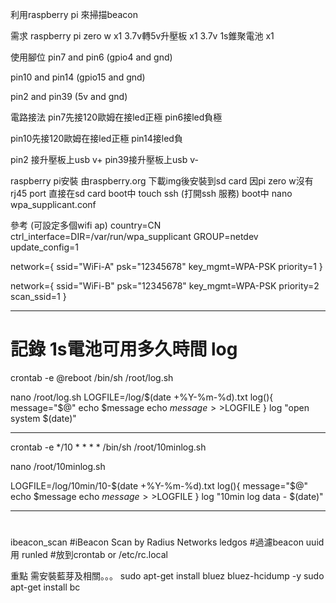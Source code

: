 利用raspberry pi 來掃描beacon

需求
raspberry pi zero w x1
3.7v轉5v升壓板 x1
3.7v 1s錐聚電池 x1


使用腳位
pin7 and pin6 (gpio4 and gnd)

pin10 and pin14 (gpio15 and gnd)

pin2 and pin39 (5v and gnd)

電路接法
pin7先接120歐姆在接led正極
pin6接led負極

pin10先接120歐姆在接led正極
pin14接led負

pin2 接升壓板上usb v+
pin39接升壓板上usb v-

raspberry pi安裝
由raspberry.org 下載img後安裝到sd card
因pi zero w沒有rj45 port
直接在sd card
boot中 touch ssh (打開ssh 服務)
boot中 nano wpa_supplicant.conf

參考 (可設定多個wifi ap)
country=CN
ctrl_interface=DIR=/var/run/wpa_supplicant GROUP=netdev
update_config=1
 
network={
ssid="WiFi-A"
psk="12345678"
key_mgmt=WPA-PSK
priority=1
}
 
network={
ssid="WiFi-B"
psk="12345678"
key_mgmt=WPA-PSK
priority=2
scan_ssid=1
}


---

# 記錄 1s電池可用多久時間 log
crontab -e
@reboot /bin/sh /root/log.sh

nano /root/log.sh
LOGFILE=/log/$(date +%Y-%m-%d).txt
log(){
    message="$@"
    echo $message
    echo $message >>$LOGFILE
}
log "open system $(date)"

---
crontab -e
*/10 * * * * /bin/sh /root/10minlog.sh

nano /root/10minlog.sh

LOGFILE=/log/10min/10-$(date +%Y-%m-%d).txt
log(){
    message="$@"
    echo $message
    echo $message >>$LOGFILE
}
log "10min log data - $(date)"

---

#
ibeacon_scan
#iBeacon Scan by Radius Networks
ledgos
#過濾beacon uuid用
runled
#放到crontab or /etc/rc.local

重點
需安裝藍芽及相關。。。
sudo apt-get install bluez bluez-hcidump -y
sudo apt-get install bc
